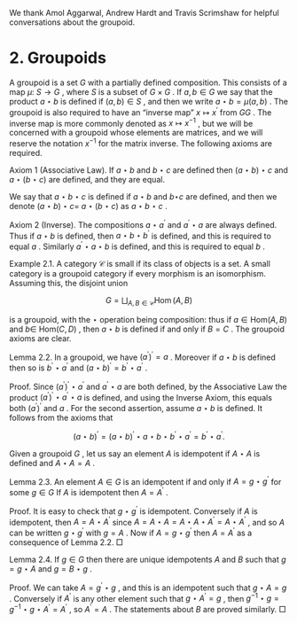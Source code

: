 We thank Amol Aggarwal, Andrew Hardt and Travis Scrimshaw for helpful conversations about the groupoid.  

# 2. Groupoids  

A groupoid is a set $G$ with a partially defined composition. This consists of a map $\mu :$ $S \longrightarrow G$ , where $S$ is a subset of $G \times G$ . If $a , b \in G$ we say that the product $a \star b$ is defined if $( a , b ) \in S$ , and then we write $a \star b = \mu ( a , b )$ . The groupoid is also required to have an “inverse map” $x \mapsto x ^ { \prime }$ from $G  G$ . The inverse map is more commonly denoted as $x \mapsto x ^ { - 1 }$ , but we will be concerned with a groupoid whose elements are matrices, and we will reserve the notation $x ^ { - 1 }$ for the matrix inverse. The following axioms are required.  

Axiom 1 (Associative Law). If $a \star b$ and $b \star c$ are defined then $( a \star b ) \star c$ and $a \star ( b \star c )$ are defined, and they are equal.  

We say that $a \star b \star c$ is defined if $a \star b$ and $b { \star c }$ are defined, and then we denote $( a \star b ) \star c =$ $a \star ( b \star c )$ as $a \star b \star c$ .  

Axiom 2 (Inverse). The compositions $a \star a ^ { \prime }$ and $a ^ { \prime } \star a$ are always defined. Thus if $a \star b$ is defined, then $a \star b \star b ^ { \prime }$ is defined, and this is required to equal $a$ . Similarly $a ^ { \prime } \star a \star b$ is defined, and this is required to equal $b$ .  

Example 2.1. A category $\mathcal { C }$ is small if its class of objects is a set. A small category is a groupoid category if every morphism is an isomorphism. Assuming this, the disjoint union  

$$
G = \bigsqcup _ { A , B \in { \mathcal C } } \operatorname { H o m } ( A , B )
$$  

is a groupoid, with the $\star$ operation being composition: thus if $a \in \mathrm { H o m } ( A , B )$ and $b \in$ ${ \mathrm { H o m } } ( C , D )$ , then $a \star b$ is defined if and only if $B = C$ . The groupoid axioms are clear.  

Lemma 2.2. In a groupoid, we have $( a ^ { \prime } ) ^ { \prime } = a$ . Moreover if $a \star b$ is defined then so is $b ^ { \prime } \star a ^ { \prime }$ and $( a \star b ) ^ { \prime } = b ^ { \prime } \star a ^ { \prime }$ .  

Proof. Since $( a ^ { \prime } ) ^ { \prime } { \star } a ^ { \prime }$ and $a ^ { \prime } { \star } a$ are both defined, by the Associative Law the product $( a ^ { \prime } ) ^ { \prime } { \star } a ^ { \prime } { \star } a$ is defined, and using the Inverse Axiom, this equals both $( a ^ { \prime } ) ^ { \prime }$ and $a$ . For the second assertion, assume $a \star b$ is defined. It follows from the axioms that  

$$
( a \star b ) ^ { \prime } = ( a \star b ) ^ { \prime } \star a \star b \star b ^ { \prime } \star a ^ { \prime } = b ^ { \prime } \star a ^ { \prime } .
$$  

Given a groupoid $G$ , let us say an element $A$ is idempotent if $A { \star } A$ is defined and $A { \star } A = A$ .  

Lemma 2.3. An element $A \in G$ is an idempotent if and only if $A = g \star g ^ { \prime }$ for some $g \in G$ If $A$ is idempotent then $A = A ^ { \prime }$ .  

Proof. It is easy to check that $g \star g ^ { \prime }$ is idempotent. Conversely if $A$ is idempotent, then $A = A { \star } A ^ { \prime }$ since $A = A \star A = A \star A \star A ^ { \prime } = A \star A ^ { \prime }$ , and so $A$ can be written $g \star g ^ { \prime }$ with $g = A$ . Now if $A = g \star g ^ { \prime }$ then $A = A ^ { \prime }$ as a consequence of Lemma 2.2. □  

Lemma 2.4. If $g \in G$ then there are unique idempotents $A$ and $B$ such that $g = g \star A$ and $g = B \star g$ .  

Proof. We can take $A = g ^ { \prime } \star g$ , and this is an idempotent such that $g \star A = g$ . Conversely if $A ^ { \prime }$ is any other element such that $g \star A ^ { \prime } = g$ , then $g ^ { - 1 } \star g = g ^ { - 1 } \star g \star A ^ { \prime } = A ^ { \prime }$ , so $A ^ { \prime } = A$ . The statements about $B$ are proved similarly. □  